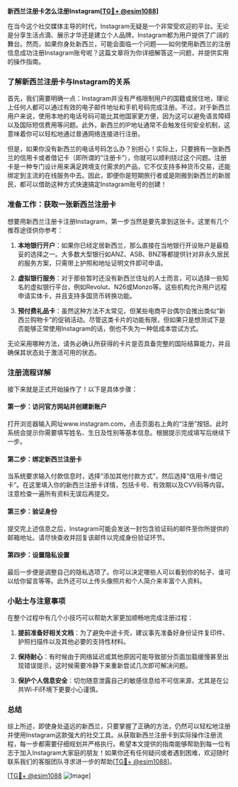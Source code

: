 **新西兰注册卡怎么注册Instagram[[TG💪+ @esim1088](https://t.me/s/esim1088)]**

在当今这个社交媒体主导的时代，Instagram无疑是一个非常受欢迎的平台。无论是分享生活点滴、展示才华还是建立个人品牌，Instagram都为用户提供了广阔的舞台。然而，如果你身处新西兰，可能会面临一个问题——如何使用新西兰的注册信息成功注册Instagram账号呢？这篇文章将为你详细解答这一问题，并提供实用的操作指南。

### 了解新西兰注册卡与Instagram的关系

首先，我们需要明确一点：Instagram并没有严格限制用户的国籍或居住地，理论上任何人都可以通过有效的电子邮件地址和手机号码完成注册。不过，对于新西兰用户来说，使用本地的电话号码可能比其他国家更方便，因为这可以避免语言障碍以及国际短信费用等问题。此外，新西兰的IP地址通常不会触发任何安全机制，这意味着你可以轻松地通过普通网络连接进行注册。

但是，如果你没有新西兰的电话号码怎么办？别担心！实际上，只要拥有一张新西兰的信用卡或者借记卡（即所谓的“注册卡”），你就可以顺利绕过这个问题。注册卡是一种专门设计用来满足跨境支付需求的产品，它不仅支持多种货币交易，还能绑定到主流的在线服务中去。因此，即便你是短期旅行者或是刚搬到新西兰的新居民，都可以借助这种方式快速搞定Instagram账号的创建！

### 准备工作：获取一张新西兰注册卡

想要用新西兰注册卡注册Instagram，第一步当然是要先拿到这张卡。这里有几个推荐途径供你参考：

1. **本地银行开户**：如果你已经定居新西兰，那么直接在当地银行开设账户是最稳妥的选择之一。大多数大型银行如ANZ、ASB、BNZ等都提供针对非永久居民的服务方案，只需带上护照和地址证明文件即可申请。
   
2. **虚拟银行服务**：对于那些暂时还没有新西兰住址的人士而言，可以选择一些知名的虚拟银行平台，例如Revolut、N26或Monzo等。这些机构允许用户远程申请实体卡，并且支持多国货币转换功能。

3. **预付费礼品卡**：虽然这种方法不太常见，但某些电商平台偶尔会推出类似“新西兰购物卡”的促销活动。尽管这类卡片的功能有限，但如果只是想测试下是否能够正常使用Instagram的话，倒也不失为一种低成本尝试方式。

无论采用哪种方法，请务必确认所获得的卡片是否具备完整的国际结算能力，并且确保其状态处于激活可用的状态。

### 注册流程详解

接下来就是正式开始操作了！以下是具体步骤：

#### 第一步：访问官方网站并创建新账户
打开浏览器输入网址www.instagram.com，点击页面右上角的“注册”按钮。此时系统会提示你需要填写姓名、生日及性别等基本信息。根据提示完成填写后继续下一步。

#### 第二步：绑定新西兰注册卡
当系统要求输入付款信息时，选择“添加其他付款方式”，然后选择“信用卡/借记卡”。在这里填入你的新西兰注册卡详情，包括卡号、有效期以及CVV码等内容。注意检查一遍所有资料无误后再提交。

#### 第三步：验证身份
提交完上述信息之后，Instagram可能会发送一封包含验证码的邮件至你所提供的邮箱地址。请尽快查收并回复该邮件以完成身份验证环节。

#### 第四步：设置隐私设置
最后一步便是调整自己的隐私选项了。你可以决定哪些人可以看到你的帖子、谁可以给你留言等等。此外还可以上传头像照片和个人简介来丰富个人资料。

### 小贴士与注意事项

在整个过程中有几个小技巧可以帮助大家更加顺畅地完成注册过程：

1. **提前准备好相关文档**：为了避免中途卡壳，建议事先准备好身份证件复印件、护照扫描件以及其他必要的支持性材料。

2. **保持耐心**：有时候由于网络延迟或其他原因可能导致部分页面加载缓慢甚至出现错误提示，这时候需要冷静下来重新尝试几次即可解决问题。

3. **保护个人信息安全**：切勿随意泄露自己的敏感信息给不可信来源，尤其是在公共Wi-Fi环境下更要小心谨慎。

### 总结

综上所述，即使身处遥远的新西兰，只要掌握了正确的方法，仍然可以轻松地注册并使用Instagram这款强大的社交工具。从获取新西兰注册卡到实际操作注册流程，每一步都需要仔细规划并严格执行。希望本文提供的指南能够帮助到每一位有志于加入Instagram大家庭的朋友！如果你还有任何疑问或者遇到困难，欢迎随时联系我们的客服团队寻求进一步的帮助[[TG💪+ @esim1088](https://t.me/s/esim1088)]。

[[TG💪+ @esim1088](https://t.me/s/esim1088) ![Image](https://i.postimg.cc/4NQfJmqS/Snipaste-2025-05-13-00-14-12.png)]